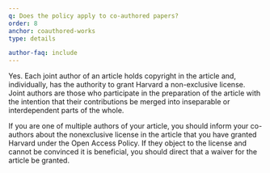 ```yaml
---
q: Does the policy apply to co-authored papers?
order: 8
anchor: coauthored-works
type: details

author-faq: include
---
```


Yes. Each joint author of an article holds copyright in the article and, individually, has the authority to grant Harvard a non-exclusive license. Joint authors are those who participate in the preparation of the article with the intention that their contributions be merged into inseparable or interdependent parts of the whole.

If you are one of multiple authors of your article, you should inform your co-authors about the nonexclusive license in the article that you have granted Harvard under the Open Access Policy. If they object to the license and cannot be convinced it is beneficial, you should direct that a waiver for the article be granted.
